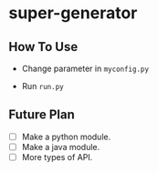 # super-generator

## How To Use

- Change parameter in  `myconfig.py`

- Run `run.py`

## Future Plan

- [ ] Make a python module.
- [ ] Make a java module.
- [ ] More types of API.
